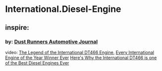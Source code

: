 # International.Diesel-Engine
## inspire:
### by: [Dust Runners Automotive Journal](https://www.youtube.com/@Dustrunnersauto/search?query=dt466)

video: [The Legend of the International DT466 Engine](https://youtu.be/ngG7Lm3tWhY), [Every International Engine of the Year Winner Ever](https://youtu.be/RpbCREgS6V8) [Here's Why the International DT466 is one of the Best Diesel Engines Ever](https://youtu.be/NzUk7Vk2Q0g)
